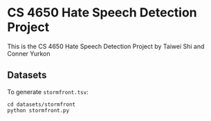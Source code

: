# CS 4650 Hate Speech Detection Project
This is the CS 4650 Hate Speech Detection Project by Taiwei Shi and Conner Yurkon

## Datasets
To generate `stormfront.tsv`:
```
cd datasets/stormfront 
python stormfront.py
```

